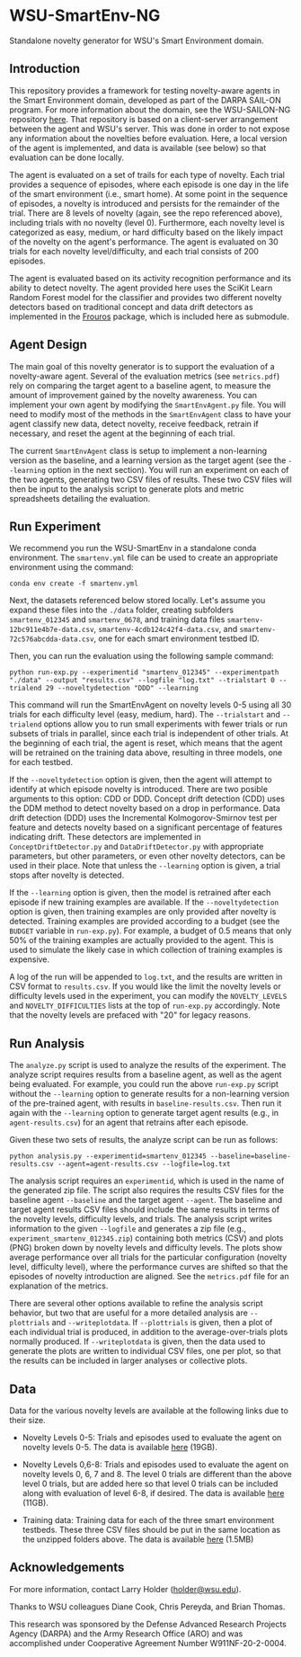 # WSU-SmartEnv-NG
Standalone novelty generator for WSU's Smart Environment domain.

## Introduction

This repository provides a framework for testing novelty-aware agents in the Smart Environment
domain, developed as part of the DARPA SAIL-ON program. For more information about the domain,
see the WSU-SAILON-NG repository [here](https://github.com/holderlb/WSU-SAILON-NG). That repository
is based on a client-server arrangement between the agent and WSU's server. This was
done in order to not expose any information about the novelties before evaluation. Here, a
local version of the agent is implemented, and data is available (see
below) so that evaluation can be done locally.

The agent is evaluated on a set of trails for each type of novelty. Each trial provides a sequence of
episodes, where each episode is one day in the life of the smart environment (i.e., smart home).
At some point in the sequence of episodes, a novelty is introduced and persists for the
remainder of the trial. There are 8 levels of novelty (again, see the repo referenced above), including
trials with no novelty (level 0). Furthermore, each novelty level is categorized as easy, medium, or hard
difficulty based on the likely impact of the novelty on the agent's performance. The agent is evaluated on
30 trials for each novelty level/difficulty, and each trial consists of 200 episodes.

The agent is evaluated based on its activity recognition performance and its ability to detect
novelty. The agent provided here uses the SciKit Learn Random Forest model for the classifier and
provides two different novelty detectors based on traditional concept and data drift detectors
as implemented in the [Frouros](https://github.com/IFCA-Advanced-Computing/frouros) package, which
is included here as submodule.

## Agent Design

The main goal of this novelty generator is to support the evaluation of a novelty-aware agent. Several
of the evaluation metrics (see `metrics.pdf`) rely on comparing the target agent to a baseline agent,
to measure the amount of improvement gained by the novelty awareness. You can implement your own agent
by modifying the `SmartEnvAgent.py` file. You will need to modify most of the methods in the `SmartEnvAgent`
class to have your agent classify new data, detect novelty, receive feedback, retrain if necessary,
and reset the agent at the beginning of each trial.

The current `SmartEnvAgent` class is setup to implement a non-learning version as the baseline, and a learning
version as the target agent (see the `--learning` option in the next section). You will run an experiment
on each of the two agents, generating two CSV files of results. These two CSV files will then be input
to the analysis script to generate plots and metric spreadsheets detailing the evaluation.

## Run Experiment

We recommend you run the WSU-SmartEnv in a standalone conda environment. The `smartenv.yml` file can be
used to create an appropriate environment using the command:

```
conda env create -f smartenv.yml
```

Next, the datasets referenced below stored locally. Let's assume you expand these
files into the `./data` folder, creating subfolders `smartenv_012345` and `smartenv_0678`,
and training data files `smartenv-12bc911e4b7e-data.csv`, `smartenv-4cdb124c42f4-data.csv`,
and `smartenv-72c576abcdda-data.csv`, one for each smart environment testbed ID.

Then, you can run the evaluation using the following sample command:

```
python run-exp.py --experimentid "smartenv_012345" --experimentpath "./data" --output "results.csv" --logfile "log.txt" --trialstart 0 --trialend 29 --noveltydetection "DDD" --learning
```

This command will run the SmartEnvAgent on novelty levels 0-5 using all 30 trials for each difficulty level
(easy, medium, hard). The `--trialstart` and `--trialend` options allow you to run small experiments with
fewer trials or run subsets of trials in parallel, since each trial is independent of other trials. At the
beginning of each trial, the agent is reset, which means that the agent will be retrained on the training
data above, resulting in three models, one for each testbed.

If the `--noveltydetection` option is given, then the agent will attempt to identify at which episode novelty
is introduced. There are two posible arguments to this option: CDD or DDD. Concept drift detection (CDD) uses
the DDM method to detect novelty based on a drop in performance. Data drift detection (DDD) uses the
Incremental Kolmogorov-Smirnov test per feature and detects novelty based on a significant percentage of
features indicating drift. These detectors are implemented in `ConceptDriftDetector.py` and `DataDriftDetector.py`
with appropriate parameters, but other parameters, or even other novelty detectors, can be used in their
place. Note that unless the `--learning` option is given, a trial stops after novelty is detected.

If the `--learning` option is given, then the model is retrained after each episode if new training examples
are available. If the `--noveltydetection` option is given, then training examples are only provided after
novelty is detected. Training examples are provided according to a budget (see the `BUDGET` variable in
`run-exp.py`). For example, a budget of 0.5 means that only 50% of the training examples are actually
provided to the agent. This is used to simulate the likely case in which collection of training examples
is expensive.

A log of the run will be appended to `log.txt`, and the results are written in CSV format to `results.csv`.
If you would like the limit the novelty levels or difficulty levels used in the experiment, you can modify
the `NOVELTY_LEVELS` and `NOVELTY_DIFFICULTIES` lists at the top of `run-exp.py` accordingly. Note that the
novelty levels are prefaced with "20" for legacy reasons.

## Run Analysis

The `analyze.py` script is used to analyze the results of the experiment. The analyze script requires results
from a baseline agent, as well as the agent being evaluated. For example, you could run the above `run-exp.py`
script without the `--learning` option to generate results for a non-learning version of the pre-trained
agent, with results in `baseline-results.csv`. Then run it again with the `--learning` option to generate target
agent results (e.g., in `agent-results.csv`) for an agent that retrains after each episode.

Given these two sets of results, the analyze script can be run as follows:

```
python analysis.py --experimentid=smartenv_012345 --baseline=baseline-results.csv --agent=agent-results.csv --logfile=log.txt
```

The analysis script requires an `experimentid`, which is used in the name of the generated zip file. The
script also requires the results CSV files for the baseline agent `--baseline` and the target agent `--agent`.
The baseline and target agent results CSV files should include the same results in terms of the novelty
levels, difficulty levels, and trials. The analysis script writes information to the given `--logfile` and
generates a zip file (e.g., `experiment_smartenv_012345.zip`) containing both metrics (CSV) and plots (PNG)
broken down by novelty levels and difficulty levels. The plots show average performance over all trials
for the particular configuration (novelty level, difficulty level), where the performance curves are shifted
so that the episodes of novelty introduction are aligned. See the `metrics.pdf` file for an explanation of the
metrics.

There are several other options available to refine the analysis script behavior, but two that are useful for
a more detailed analysis are `--plottrials` and `--writeplotdata`. If `--plottrials` is given, then a plot of
each individual trial is produced, in addition to the average-over-trials plots normally produced. If
`--writeplotdata` is given, then the data used to generate the plots are written to individual CSV files, one
per plot, so that the results can be included in larger analyses or collective plots.

## Data

Data for the various novelty levels are available at the following links due to their size.

* Novelty Levels 0-5: Trials and episodes used to evaluate the agent on novelty levels 0-5.
The data is available [here](https://ailab.wsu.edu/AIQ/smartenv/smartenv_012345.zip) (19GB).

* Novelty Levels 0,6-8: Trials and episodes used to evaluate the agent on novelty levels 0, 6, 7 and 8.
The level 0 trials are different than the above level 0 trials, but are added here so that level 0
trials can be included along with evaluation of level 6-8, if desired.
The data is available [here](https://ailab.wsu.edu/AIQ/smartenv/smartenv_0678.zip) (11GB).

* Training data: Training data for each of the three smart environment testbeds. These three CSV files should be
put in the same location as the unzipped folders above.
The data is available [here](https://ailab.wsu.edu/AIQ/smartenv/smartenv_train.zip) (1.5MB)

## Acknowledgements

For more information, contact Larry Holder (<holder@wsu.edu>).

Thanks to WSU colleagues Diane Cook, Chris Pereyda, and Brian Thomas.

This research was sponsored by the Defense Advanced Research
Projects Agency (DARPA) and the Army Research Office (ARO) and was accomplished
under Cooperative Agreement Number W911NF-20-2-0004.

